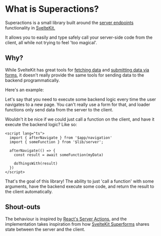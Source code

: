 # What is Superactions?

Superactions is a small library built around the [server endpoints](https://kit.svelte.dev/docs/routing#server) functionality in [SvelteKit.](https://kit.svelte.dev)

It allows you to easily and type safely call your server-side code from the client, all while not trying to feel 'too magical'.

## Why?

While SvelteKit has great tools for [fetching data](https://kit.svelte.dev/docs/load) and [submitting data via forms](https://kit.svelte.dev/docs/form-actions), it doesn't really provide the same tools for sending data to the backend programmatically.

Here's an example:

Let's say that you need to execute some backend logic every time the user navigates to a new page.
You can't really use a form for that, and loader functions only send data from the server to the client.

Wouldn't it be nice if we could just call a function on the client, and have it execute the backend logic? Like so:

```svelte
<script lang="ts">
  import { afterNavigate } from '$app/navigation'
  import { someFunction } from '$lib/server';

  afterNavigate(() => {
    const result = await someFunction(myData)

    doThingsWith(result)
  })
</script>
```

That's the goal of this library!
The ability to just 'call a function' with some arguments, have the backend execute some code, and return the result to the client automatically.

## Shout-outs

The behaviour is inspired by [React's Server Actions](https://react.dev/reference/rsc/server-actions), and the implementation takes inspiration from how [SvelteKit Superforms](https://superforms.rocks) shares state between the server and the client.
